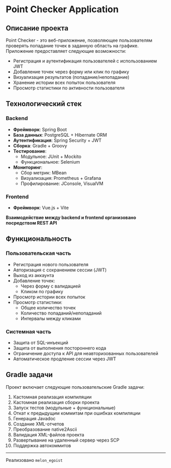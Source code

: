 # Point Checker Application

## Описание проекта

Point Checker - это веб-приложение, позволяющее пользователям проверять попадание точек в заданную область на графике. Приложение предоставляет следующие возможности:

- Регистрация и аутентификация пользователей с использованием JWT
- Добавление точек через форму или клик по графику
- Визуализация результатов (попадание/непопадание)
- Хранение истории всех попыток пользователя
- Просмотр статистики по активности пользователя

## Технологический стек

### Backend
- **Фреймворк**: Spring Boot
- **База данных**: PostgreSQL + Hibernate ORM
- **Аутентификация**: Spring Security + JWT
- **Сборка**: Gradle + Groovy
- **Тестирование**:
  - Модульное: JUnit + Mockito
  - Функциональное: Selenium
- **Мониторинг**:
  - Сбор метрик: MBean
  - Визуализация: Prometheus + Grafana
  - Профилирование: JConsole, VisualVM

### Frontend
- **Фреймворк**: Vue.js + Vite

**Взаимодействие между backend и frontend организовано посредством REST API**

## Функциональность

### Пользовательская часть
- Регистрация нового пользователя
- Авторизация с сохранением сессии (JWT)
- Выход из аккаунта
- Добавление точек:
  - Через форму с валидацией
  - Кликом по графику
- Просмотр истории всех попыток
- Просмотр статистики:
  - Общее количество точек
  - Количество попаданий/непопаданий
  - Интервалы между кликами

### Системная часть
- Защита от SQL-инъекций
- Защита от выполнения постороннего кода
- Ограничение доступа к API для неавторизованных пользователей
- Автоматическое продление сессии через JWT

## Gradle задачи

Проект включает следующие пользовательские Gradle задачи:

1. Кастомная реализация компиляции
2. Кастомная реализация сборки проекта
3. Запуск тестов (модульные + функциональные)
4. Откат к предыдущим коммитам при ошибках компиляции
5. Генерация Javadoc
6. Создание XML-отчетов
7. Преобразование native2Ascii
8. Валидация XML-файлов проекта
9. Развертывание на удаленный сервер через SCP
10. Поддержка автокоммитов

---
Реализовано `melon_egoist`

